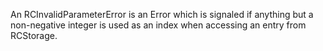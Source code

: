 An RCInvalidParameterError is an Error which is signaled if anything but a non-negative integer is used as an index when accessing an entry from RCStorage.
